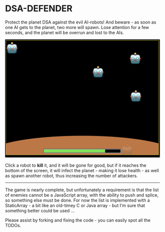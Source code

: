 # DSA-DEFENDER

Protect the planet DSA against the evil AI-robots! And beware - as soon as one AI gets to the planet, two more will spawn. Lose attention for a few seconds, and the planet will be overrun and lost to the AIs.

![the game in action](screenshot.png)

Click a robot to **kill** it, and it will be gone for good, but if it reaches the bottom of the screen, it will infect the planet - making it lose health - as well as spawn another robot, thus increasing the number of attackers.

---
The game is nearly complete, but unfortunately a requirement is that the list of enemies cannot be a JavaScript array, with the ability to push and splice, so something else must be done.
For now the list is implemented with a StaticArray - a bit like an old-timey C or Java array - but I'm sure that something better could be used ...

Please assist by forking and fixing the code - you can easily spot all the TODOs.